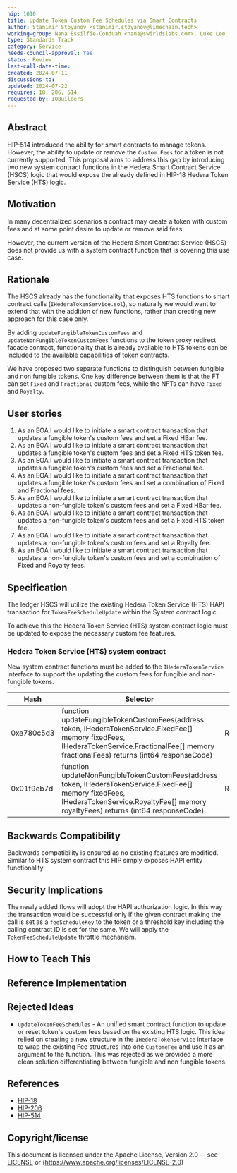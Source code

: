 ```yaml
---
hip: 1010
title: Update Token Custom Fee Schedules via Smart Contracts
author: Stanimir Stoyanov <stanimir.stoyanov@limechain.tech>
working-group: Nana Essilfie-Conduah <nana@swirldslabs.com>, Luke Lee  <luke.lee@swirldslabs.com>,  David Bakin <david.bakin@swirldslabs.com>, Mustafa Uzun <mustafa.uzun@limechain.tech>
type: Standards Track
category: Service
needs-council-approval: Yes
status: Review
last-call-date-time:
created: 2024-07-11
discussions-to:
updated: 2024-07-22
requires: 18, 206, 514
requested-by: IOBuilders
---
```


## Abstract

HIP-514 introduced the ability for smart contracts to manage tokens. However, the ability to update or remove the `Custom Fees` for a token is not currently supported.
This proposal aims to address this gap by introducing two new system contract functions in the Hedera Smart Contract Service (HSCS) logic that would expose the already defined in HIP-18 Hedera Token Service (HTS) logic.

## Motivation

In many decentralized scenarios a contract may create a token with custom fees and at some point desire to update or remove said fees.

However, the current version of the Hedera Smart Contract Service (HSCS) does not provide us with a system contract function that is covering this use case.

## Rationale

The HSCS already has the functionality that exposes HTS functions to smart contract calls (`IHederaTokenService.sol`), so naturally we would want to extend that with the addition of new functions, rather than creating new approach for this case only.

By adding `updateFungibleTokenCustomFees` and `updateNonFungibleTokenCustomFees` functions to the token proxy redirect facade contract, functionality that is already available to HTS tokens can be included to the available capabilities of token contracts.

We have proposed two separate functions to distinguish between fungible and non fungible tokens. One key difference between them is that the FT can set `Fixed` and `Fractional` custom fees, while the NFTs can have `Fixed` and `Royalty`.

## User stories

1. As an EOA I would like to initiate a smart contract transaction that updates a fungible token's custom fees and set a Fixed HBar fee.
2. As an EOA I would like to initiate a smart contract transaction that updates a fungible token's custom fees and set a Fixed HTS token fee.
3. As an EOA I would like to initiate a smart contract transaction that updates a fungible token's custom fees and set a Fractional fee.
4. As an EOA I would like to initiate a smart contract transaction that updates a fungible token's custom fees and set a combination of Fixed and Fractional fees.
5. As an EOA I would like to initiate a smart contract transaction that updates a non-fungible token's custom fees and set a Fixed HBar fee.
6. As an EOA I would like to initiate a smart contract transaction that updates a non-fungible token's custom fees and set a Fixed HTS token fee.
7. As an EOA I would like to initiate a smart contract transaction that updates a non-fungible token's custom fees and set a Royalty fee.
8. As an EOA I would like to initiate a smart contract transaction that updates a non-fungible token's custom fees and set a combination of Fixed and Royalty fees.

## Specification

The ledger HSCS will utilize the existing Hedera Token Service (HTS) HAPI transaction for `TokenFeeScheduleUpdate` within the System contract logic.

To achieve this the Hedera Token Service (HTS) system contract logic must be updated to expose the necessary custom fee features.

### Hedera Token Service (HTS) system contract

New system contract functions must be added to the `IHederaTokenService` interface to support the updating the custom fees for fungible and non-fungible tokens.

| Hash | Selector | Return | Descriptions |
| --- | --- | --- | --- |
| 0xe780c5d3 | function updateFungibleTokenCustomFees(address token,  IHederaTokenService.FixedFee[] memory fixedFees, IHederaTokenService.FractionalFee[] memory fractionalFees) returns (int64 responseCode) | ResponseCode | The response code from the call |
| 0x01f9eb7d | function updateNonFungibleTokenCustomFees(address token, IHederaTokenService.FixedFee[] memory fixedFees, IHederaTokenService.RoyaltyFee[] memory royaltyFees) returns (int64 responseCode) | ResponseCode | The response code from the call |

## Backwards Compatibility

Backwards compatibility is ensured as no existing features are modified. Similar to HTS system contract this HIP simply exposes HAPI entity functionality.

## Security Implications

The newly added flows will adopt the HAPI authorization logic. In this way the transaction would be successful only if the given contract making the call is set as a `feeScheduleKey` to the token or a threshold key including the calling contract ID is set for the same.
We will apply the `TokenFeeScheduleUpdate` throttle mechanism.

## How to Teach This

## Reference Implementation

## Rejected Ideas

- `updateTokenFeeSchedules` - An unified smart contract function to update or reset token's custom fees based on the existing HTS logic. This idea relied on creating a new structure in the `IHederaTokenService` interface to wrap the existing Fee structures into one `CustomeFee` and use it as an argument to the function. This was rejected as we provided а more clean solution differentiating between fungible and non fungible tokens.

## References

- [HIP-18](https://hips.hedera.com/hip/hip-18)
- [HIP-206](https://hips.hedera.com/hip/hip-206)
- [HIP-514](https://hips.hedera.com/hip/hip-514)

## Copyright/license

This document is licensed under the Apache License, Version 2.0 -- see [LICENSE](notion://www.notion.so/LICENSE) or (https://www.apache.org/licenses/LICENSE-2.0)
